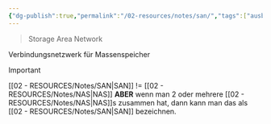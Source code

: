```yaml
---
{"dg-publish":true,"permalink":"/02-resources/notes/san/","tags":["ausbildung/gfn/ap1","informatik/hardware","informatik/netzwerk","speicher"],"noteIcon":"","updated":"2025-09-27T01:32:43.578+02:00"}
---
```


> Storage Area Network 

Verbindungsnetzwerk für Massenspeicher

>[!important] 
>[[02 - RESOURCES/Notes/SAN\|SAN]]  != [[02 - RESOURCES/Notes/NAS\|NAS]]
>**ABER** wenn man 2 oder mehrere [[02 - RESOURCES/Notes/NAS\|NAS]]s zusammen hat, dann kann man das als [[02 - RESOURCES/Notes/SAN\|SAN]] bezeichnen.
